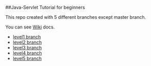 ##Java-Servlet Tutorial for beginners

This repo created with 5 different branches except master branch.

You can see [Wiki](https://github.com/okulbilisim/Java-Servlet/wiki) docs.

 - [level1 branch](https://github.com/okulbilisim/Java-Servlet/tree/level1)
 - [level2 branch](https://github.com/okulbilisim/Java-Servlet/tree/level2)
 - [level3 branch](https://github.com/okulbilisim/Java-Servlet/tree/level3)
 - [level4 branch](https://github.com/okulbilisim/Java-Servlet/tree/level4)
 - [level5 branch](https://github.com/okulbilisim/Java-Servlet/tree/level5)